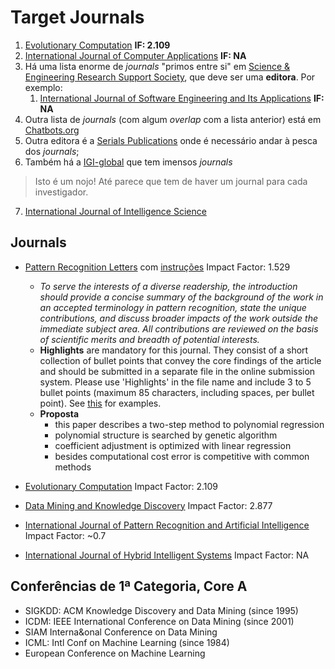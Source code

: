 # Target Journals

1. [Evolutionary Computation](http://www.mitpressjournals.org/loi/evco) **IF: 2.109**
2. [International Journal of Computer Applications](http://www.ijcaonline.org/) **IF: NA**
3. Há uma lista enorme de _journals_ "primos entre si" em [Science & Engineering Research Support Society](http://www.sersc.org/journals/), que deve ser uma **editora**. Por exemplo:
    1. [International Journal of  Software Engineering and Its Applications](http://www.sersc.org/journals/IJSEIA/) **IF: NA**
4. Outra lista de _journals_ (com algum _overlap_ com a lista anterior) está em [Chatbots.org](http://www.chatbots.org/journals/tag/genetic_algorithms/)
5. Outra editora é a [Serials Publications](http://www.serialspublications.com/journals.asp) onde é necessário andar à pesca dos _journals_;
6. Também há a [IGI-global](http://www.igi-global.com/search/?dt=complete-listing&ctid=2) que tem imensos _journals_
> Isto é um nojo! Até parece que tem de haver um journal para cada investigador.
7. [International Journal of Intelligence Science](http://www.scirp.org/journal/ijis/)

## Journals

* [Pattern Recognition Letters](http://www.journals.elsevier.com/pattern-recognition-letters/) com [instruções](http://www.elsevier.com/journals/pattern-recognition-letters/0167-8655/guide-for-authors)
Impact Factor: 1.529
    * _To serve the interests of a diverse readership, the introduction should provide a concise summary of the background of the work in an accepted terminology in pattern recognition, state the unique contributions, and discuss broader impacts of the work outside the immediate subject area. All contributions are reviewed on the basis of scientific merits and breadth of potential interests._
    * **Highlights** are mandatory for this journal. They consist of a short collection of bullet points that convey the core findings of the article and should be submitted in a separate file in the online submission system. Please use 'Highlights' in the file name and include 3 to 5 bullet points (maximum 85 characters, including spaces, per bullet point). See [this](http://www.elsevier.com/highlights) for examples.
    * **Proposta** 
        * this paper describes a two-step method to polynomial regression
        * polynomial structure is searched by genetic algorithm
        * coefficient adjustment is optimized with linear regression
        * besides computational cost error is competitive with common methods

* [Evolutionary Computation](http://www.mitpressjournals.org/loi/evco) Impact Factor: 2.109

* [Data Mining and Knowledge Discovery](http://link.springer.com/journal/10618)
Impact Factor: 2.877

* [International Journal of Pattern Recognition and Artificial Intelligence](http://www.worldscientific.com/worldscinet/ijprai) Impact Factor: ~0.7

* [International Journal of Hybrid Intelligent Systems](http://www.iospress.nl/journal/international-journal-of-hybrid-intelligent-systems/) Impact Factor: NA

## Conferências de 1ª Categoria, Core A

* SIGKDD: ACM Knowledge Discovery and Data Mining (since 1995)
* ICDM: IEEE International Conference on Data Mining (since 2001)
* SIAM Interna&onal Conference on Data Mining
* ICML: Intl Conf on Machine Learning (since 1984)
* European Conference on Machine Learning
